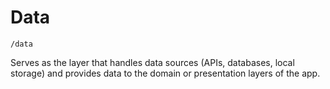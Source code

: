# Data

`/data`

Serves as the layer that handles data sources (APIs, databases, local storage) and provides data to the domain or presentation layers of the app.
